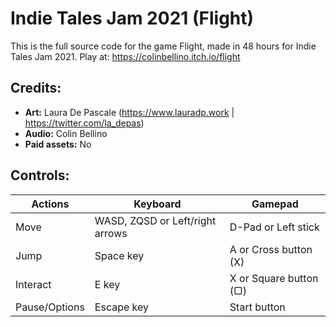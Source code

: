 # Indie Tales Jam 2021 (Flight)

This is the full source code for the game Flight, made in 48 hours for Indie Tales Jam 2021.
Play at: https://colinbellino.itch.io/flight

## Credits:

- **Art:** Laura De Pascale (https://www.lauradp.work | https://twitter.com/la_depas)
- **Audio:** Colin Bellino
- **Paid assets:** No

## Controls:

| Actions       | Keyboard                        | Gamepad                |
| ------------- | ------------------------------- | ---------------------- |
| Move          | WASD, ZQSD or Left/right arrows | D-Pad or Left stick    |
| Jump          | Space key                       | A or Cross button (X)  |
| Interact      | E key                           | X or Square button (▢) |
| Pause/Options | Escape key                 | Start button           |
